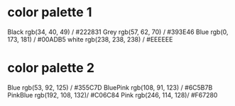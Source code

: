 # color palette 1
 Black  rgb(34, 40, 49)    / #222831
 Grey   rgb(57, 62, 70)    / #393E46
 Blue   rgb(0, 173, 181)   / #00ADB5
 white  rgb(238, 238, 238) / #EEEEEE

# color palette 2
Blue        rgb(53, 92, 125)  /  #355C7D 
BluePink    rgb(108, 91, 123) /  #6C5B7B
PinkBlue    rgb(192, 108, 132)/  #C06C84
Pink        rgb(246, 114, 128)/  #F67280
